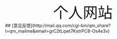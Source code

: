 <div align='center' ><font size='10'>个人网站</font></div>
## [意见反馈](http://mail.qq.com/cgi-bin/qm_share?t=qm_mailme&email=grC2tLqwt7KxtrPC8-Os4e3v)
